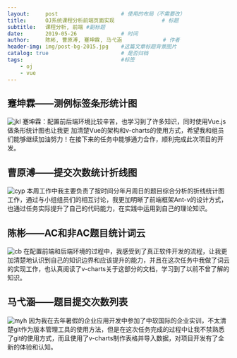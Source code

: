 ```yaml
---
layout:     post                    # 使用的布局（不需要改）
title:      OJ系统课程分析前端页面实现               # 标题 
subtitle:   课程分析, 前端 #副标题
date:       2019-05-26              # 时间
author:     陈彬, 曹原溥, 蹇坤霖, 马弋涵             # 作者
header-img: img/post-bg-2015.jpg    #这篇文章标题背景图片
catalog: true                       # 是否归档
tags:                               #标签
    - oj
    - vue
---
```


<!--# 课程分析前端页面实现
![思维导图](http://m.qpic.cn/psb?/V10i5mlt15feNY/LVm6y65WjMJlJTr8K.TrIIDTCYp4av*1u*qFwbFkv7s!/b/dBkBAAAAAAAA&bo=YAf2AwAAAAARB6I!&rf=viewer_4) -->

## 蹇坤霖——测例标签条形统计图
![jkl](http://m.qpic.cn/psb?/V10Q0Lbf0LNtQ5/HIoBEGtWFGOOcLwJm*yC0LIUablaaZi8z.Su0C4xlMU!/b/dL4AAAAAAAAA&bo=dAXJAnQFyQIDGTw!&rf=viewer_4)
蹇坤霖：配置前后端环境比较辛苦，也学习到了许多知识，同时使用Vue.js做条形统计图也让我更  加清楚Vue的架构和v-charts的使用方式，希望我和组员们能够继续加油努力！在接下来的任务中能够通力合作，顺利完成此次项目的开发。

## 曹原溥——提交次数统计折线图
![cyp](http://m.qpic.cn/psb?/V10Q0Lbf0LNtQ5/3bYpF5rK2mygPg9Zc3mbE.srd0kSTpQTQmS1nqipbag!/b/dIQAAAAAAAAA&bo=HwWAAncFqwIDCW8!&rf=viewer_4)
本周工作中我主要负责了按时间分年月周日的题目综合分析的折线统计图工作，通过与小组组员们的相互讨论，我更加明晰了前端框架Ant-v的设计方式，也通过任务实际提升了自己的代码能力，在实践中运用到自己的理论知识。

## 陈彬——AC和非AC题目统计词云
![cb](http://m.qpic.cn/psb?/V10Q0Lbf0LNtQ5/6USuLSylFkuGXjeBIXJGEDo3mrtApjA9DIdOXk*049U!/b/dL4AAAAAAAAA&bo=OAXZAjgF2QIRGS4!&rf=viewer_4])
在配置前端和后端环境的过程中，我感受到了真正软件开发的流程，让我更加清楚地认识到自己的知识边界和应该提升的能力，并且在这次任务中我做了词云的实现工作，也认真阅读了v-charts关于这部分的文档，学习到了以前不曾了解的知识。

## 马弋涵——题目提交次数列表
![myh](http://m.qpic.cn/psb?/V10Q0Lbf0LNtQ5/X0IHD9zVRpjEzZJhDHV7bU1.aH5BB.9lS7uBG5EyV.M!/b/dFMBAAAAAAAA&bo=bAfyA2wH8gMDGTw!&rf=viewer_4)
因为我在去年暑假的企业应用开发中参加了中软国际的企业实训，不太清楚git作为版本管理工具的使用方法，但是在这次任务完成的过程中让我不禁熟悉了git的使用方式，而且使用了v-charts制作表格并导入数据，对项目开发有了全新的体验和认知。
